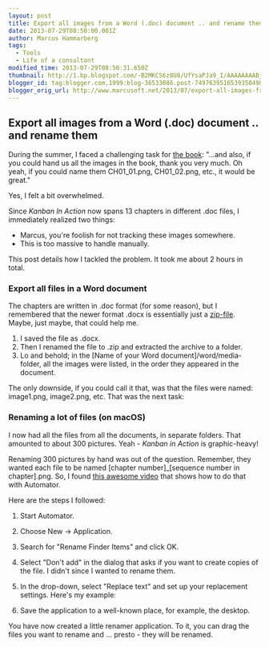 ```yaml
---
layout: post
title: Export all images from a Word (.doc) document .. and rename them
date: 2013-07-29T08:50:00.001Z
author: Marcus Hammarberg
tags:
  - Tools
  - Life of a consultant
modified_time: 2013-07-29T08:50:31.650Z
thumbnail: http://1.bp.blogspot.com/-B2MKCS6z8U8/UfYsaPJa9_I/AAAAAAAABjs/0WLSFog_0ig/s72-c/Screen+Shot+2013-07-29+at+10.48.11+.png
blogger_id: tag:blogger.com,1999:blog-36533086.post-7497639516539350498
blogger_orig_url: http://www.marcusoft.net/2013/07/export-all-images-from-word-doc.html
---
```


## Export all images from a Word (.doc) document .. and rename them

During the summer, I faced a challenging task for [the book](http://bit.ly/theKanbanBook): "...and also, if you could hand us all the images in the book, thank you very much. Oh yeah, if you could name them CH01_01.png, CH01_02.png, etc., it would be great."

Yes, I felt a bit overwhelmed.

Since *Kanban In Action* now spans 13 chapters in different .doc files, I immediately realized two things:

- Marcus, you're foolish for not tracking these images somewhere.
- This is too massive to handle manually.

This post details how I tackled the problem. It took me about 2 hours in total.

### Export all files in a Word document

The chapters are written in .doc format (for some reason), but I remembered that the newer format .docx is essentially just a [zip-file](http://en.wikipedia.org/wiki/Zip_(file_format)). Maybe, just maybe, that could help me.

1. I saved the file as .docx.
2. Then I renamed the file to .zip and extracted the archive to a folder.
3. Lo and behold; in the \[Name of your Word document\]/word/media-folder, all the images were listed, in the order they appeared in the document.

The only downside, if you could call it that, was that the files were named: image1.png, image2.png, etc. That was the next task:

### Renaming a lot of files (on macOS)

I now had all the files from all the documents, in separate folders. That amounted to about 300 pictures. Yeah - *Kanban in Action* is graphic-heavy!

Renaming 300 pictures by hand was out of the question. Remember, they wanted each file to be named \[chapter number\]\_\[sequence number in chapter\].png. So, I found [this awesome video](http://answers.oreilly.com/topic/2619-renaming-multiple-files-in-mac-os-x/) that shows how to do that with Automator.

Here are the steps I followed:

1. Start Automator.
2. Choose New -> Application.
3. Search for "Rename Finder Items" and click OK.
4. Select "Don't add" in the dialog that asks if you want to create copies of the file. I didn't since I wanted to rename them.
5. In the drop-down, select "Replace text" and set up your replacement settings. Here's my example:

6. Save the application to a well-known place, for example, the desktop.

You have now created a little renamer application. To it, you can drag the files you want to rename and ... presto - they will be renamed.
